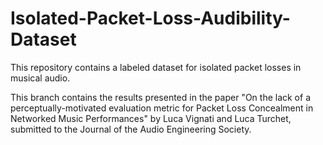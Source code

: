 # Isolated-Packet-Loss-Audibility-Dataset
This repository contains a labeled dataset for isolated packet losses in musical audio.

This branch contains the results presented in the paper "On the lack of a perceptually-motivated evaluation metric for Packet Loss Concealment in Networked Music Performances" by Luca Vignati and Luca Turchet, submitted to the Journal of the Audio Engineering Society.
